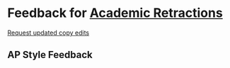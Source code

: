 # Feedback for [Academic Retractions](https://hazel-gandhi.github.io/academic-retractions-analysis/)

[Request updated copy edits](https://github.com/jsoma/data-studio-projects-2024/issues/new/choose)

## AP Style Feedback

